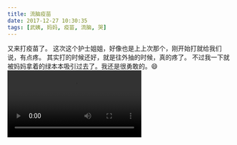 ```yaml
---
title: 流脑疫苗
date: 2017-12-27 10:30:35
tags: [武姨, 妈妈, 疫苗, 流脑, 哭]
---
```

又来打疫苗了。
这次这个护士姐姐，好像也是上上次那个，刚开始打就给我们说，有点疼。
其实打的时候还好，就是往外抽的时候，真的疼了。
不过我一下就被妈妈拿着的绿本本吸引过去了。我还是很勇敢的。😄
<video src="http://images.dsphoebe.com/panda-20171227-liunao.mp4" controls="controls"></video>
